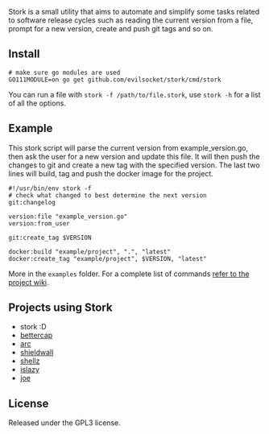 Stork is a small utility that aims to automate and simplify some tasks related to software release cycles such as 
reading the current version from a file, prompt for a new version, create and push git tags and so on.

## Install

    # make sure go modules are used
    GO111MODULE=on go get github.com/evilsocket/stork/cmd/stork

You can run a file with `stork -f /path/to/file.stork`, use `stork -h` for a list of all the options.

## Example

This stork script will parse the current version from example_version.go, then ask the user for a new version and update
this file. It will then push the changes to git and create a new tag with the specified version. The last two lines 
will build, tag and push the docker image for the project.

    #!/usr/bin/env stork -f
    # check what changed to best determine the next version
    git:changelog

    version:file "example_version.go"
    version:from_user

    git:create_tag $VERSION

    docker:build "example/project", ".", "latest"
    docker:create_tag "example/project", $VERSION, "latest"

More in the `examples` folder. For a complete list of commands [refer to the project wiki](https://github.com/evilsocket/stork/wiki/Commands).

## Projects using Stork

* stork :D
* [bettercap](https://github.com/bettercap/bettercap)
* [arc](https://github.com/evilsocket/arc)
* [shieldwall](https://github.com/evilsocket/shieldwall)
* [shellz](https://github.com/evilsocket/shellz)
* [islazy](https://github.com/evilsocket/islazy)
* [joe](https://github.com/evilsocket/joe)

## License

Released under the GPL3 license.
